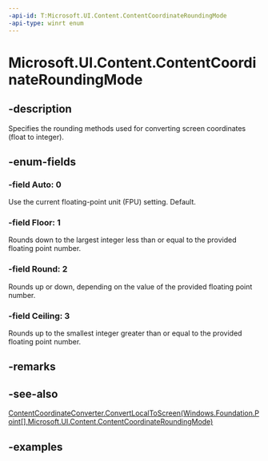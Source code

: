 ```yaml
---
-api-id: T:Microsoft.UI.Content.ContentCoordinateRoundingMode
-api-type: winrt enum
---
```


# Microsoft.UI.Content.ContentCoordinateRoundingMode

<!--
public enum ContentCoordinateRoundingMode
-->

## -description

Specifies the rounding methods used for converting screen coordinates (float to integer).

## -enum-fields

### -field Auto: 0

Use the current floating-point unit (FPU) setting. Default.

### -field Floor: 1

Rounds down to the largest integer less than or equal to the provided floating point number.

### -field Round: 2

Rounds up or down, depending on the value of the provided floating point number.

### -field Ceiling: 3

Rounds up to the smallest integer greater than or equal to the provided floating point number.

## -remarks

## -see-also

[ContentCoordinateConverter.ConvertLocalToScreen(Windows.Foundation.Point[],Microsoft.UI.Content.ContentCoordinateRoundingMode)](contentcoordinateconverter_convertlocaltoscreen_331887957.md)

## -examples
